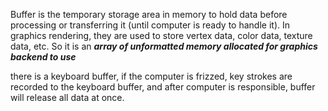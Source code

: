 Buffer is the temporary storage area in memory to hold data before processing or transferring it (until computer is ready to handle it). 
In graphics rendering, they are used to store vertex data, color data, texture data, etc. So it is an ***array of unformatted memory allocated for graphics backend to use***

there is a keyboard buffer, if the computer is frizzed, key strokes are recorded to the keyboard buffer, and after computer is responsible, buffer will release all data at once.  